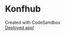# Konfhub
Created with CodeSandbox <br/>
<a href="https://g8m05.csb.app/" target="_blank">Deployed app!</a>
